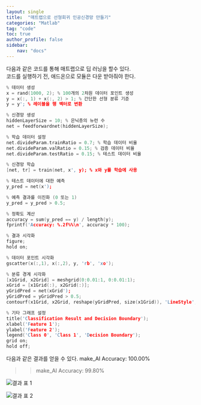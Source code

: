 ```yaml
---
layout: single
title:  "매트랩으로 선형회귀 인공신경망 만들기"
categories: "Matlab"
tag: "code"
toc: true
author_profile: false
sidebar:
    nav: "docs"
---
```


다음과 같은 코드를 통해 매트랩으로 딥 러닝을 할수 있다.  
코드를 실행하기 전, 애드온으로 모듈은 다운 받아줘야 한다.  
```c
% 데이터 생성
x = rand(1000, 2); % 100개의 2차원 데이터 포인트 생성
y = x(:, 1) + x(:, 2) > 1; % 간단한 선형 분류 기준
y = y'; % 레이블을 행 벡터로 변환

% 신경망 생성
hiddenLayerSize = 10; % 은닉층의 뉴런 수
net = feedforwardnet(hiddenLayerSize);

% 학습 데이터 설정
net.divideParam.trainRatio = 0.7; % 학습 데이터 비율
net.divideParam.valRatio = 0.15; % 검증 데이터 비율
net.divideParam.testRatio = 0.15; % 테스트 데이터 비율

% 신경망 학습
[net, tr] = train(net, x', y); % x와 y를 학습에 사용

% 테스트 데이터에 대한 예측
y_pred = net(x');

% 예측 결과를 이진화 (0 또는 1)
y_pred = y_pred > 0.5;

% 정확도 계산
accuracy = sum(y_pred == y) / length(y);
fprintf('Accuracy: %.2f%%\n', accuracy * 100);

% 결과 시각화
figure;
hold on;

% 데이터 포인트 시각화
gscatter(x(:,1), x(:,2), y, 'rb', 'xo');

% 분류 경계 시각화
[x1Grid, x2Grid] = meshgrid(0:0.01:1, 0:0.01:1);
xGrid = [x1Grid(:), x2Grid(:)];
yGridPred = net(xGrid');
yGridPred = yGridPred > 0.5;
contourf(x1Grid, x2Grid, reshape(yGridPred, size(x1Grid)), 'LineStyle', 'none', 'FaceAlpha', 0.2);

% 기타 그래프 설정
title('Classification Result and Decision Boundary');
xlabel('Feature 1');
ylabel('Feature 2');
legend('Class 0', 'Class 1', 'Decision Boundary');
grid on;
hold off;

```

다음과 같은 결과를 얻을 수 있다.
make_AI
Accuracy: 100.00%
>> make_AI
Accuracy: 99.80%

![결과 표 1](https://github.com/Gihak111/Gihak111.github.io/assets/162708096/a26d0425-d1a9-493c-a705-f03eb50759fe)

![결과 표 2](https://github.com/Gihak111/Gihak111.github.io/assets/162708096/1d4d5fe4-8e6d-4796-a687-b517d7c24726)

